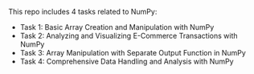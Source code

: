 This repo includes 4 tasks related to NumPy:
- Task 1: Basic Array Creation and Manipulation with NumPy
- Task 2: Analyzing and Visualizing E-Commerce Transactions with NumPy
- Task 3: Array Manipulation with Separate Output Function in NumPy
- Task 4: Comprehensive Data Handling and Analysis with NumPy
